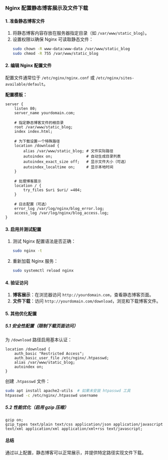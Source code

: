 ### Nginx 配置静态博客展示及文件下载

#### 1. 准备静态博客文件
1. 将静态博客内容存放在服务器指定目录（如 `/var/www/static_blog`）。
2. 设置权限以确保 Nginx 可读取静态文件：
   ```bash
   sudo chown -R www-data:www-data /var/www/static_blog
   sudo chmod -R 755 /var/www/static_blog
   ```

#### 2. 编辑 Nginx 配置文件
配置文件通常位于 `/etc/nginx/nginx.conf` 或 `/etc/nginx/sites-available/default`。

**配置模板：**
```nginx
server {
    listen 80;
    server_name yourdomain.com;

    # 指定静态博客文件的根目录
    root /var/www/static_blog;
    index index.html;

    # 为下载设置一个特殊路径
    location /download {
        alias /var/www/static_blog; # 文件实际路径
        autoindex on;               # 自动生成目录列表
        autoindex_exact_size off;   # 显示文件大小（可选）
        autoindex_localtime on;     # 显示本地时间
    }

    # 处理博客展示
    location / {
        try_files $uri $uri/ =404;
    }

    # 日志配置（可选）
    error_log /var/log/nginx/blog_error.log;
    access_log /var/log/nginx/blog_access.log;
}
```

#### 3. 启用并测试配置
1. 测试 Nginx 配置语法是否正确：
   ```bash
   sudo nginx -t
   ```
2. 重新加载 Nginx 服务：
   ```bash
   sudo systemctl reload nginx
   ```

#### 4. 验证访问
1. **博客展示**：在浏览器访问 `http://yourdomain.com`，查看静态博客页面。
2. **文件下载**：访问 `http://yourdomain.com/download`，浏览和下载博客文件。

#### 5. 其他优化配置

##### 5.1 安全性配置（限制下载页面访问）
为 `/download` 路径启用基本认证：
```nginx
location /download {
    auth_basic "Restricted Access";
    auth_basic_user_file /etc/nginx/.htpasswd;
    alias /var/www/static_blog;
    autoindex on;
}
```
创建 `.htpasswd` 文件：
```bash
sudo apt install apache2-utils  # 如果未安装 htpasswd 工具
htpasswd -c /etc/nginx/.htpasswd username
```

##### 5.2 性能优化（启用 gzip 压缩）
```nginx
gzip on;
gzip_types text/plain text/css application/json application/javascript text/xml application/xml application/xml+rss text/javascript;
```

#### 总结
通过以上配置，静态博客可以正常展示，并提供特定路径实现文件下载。

